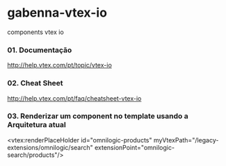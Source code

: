 # gabenna-vtex-io
components vtex io

### 01. Documentação
  http://help.vtex.com/pt/topic/vtex-io
  
### 02. Cheat Sheet
  http://help.vtex.com/pt/faq/cheatsheet-vtex-io
  
### 03. Renderizar um component no template usando a Arquitetura atual
  <!-- subtemplate header -->
  <vtex:renderPlaceHolder id="omnilogic-products" myVtexPath="/legacy-extensions/omnilogic/search" extensionPoint="omnilogic-search/products"/>
